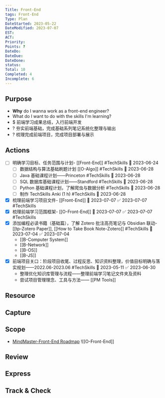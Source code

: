 ```yaml
---
Title: Front-End
tags: Front-End
Type: Plan
DateStarted: 2023-05-22
DateModified: 2023-07-07
EST:
ACT:
Priority:
Points: ?
DateDo:
DateDue:
DateDone:
status:
Total: 10
Completed: 4
Incomplete: 6
---
```

## Purpose
- **Why** do I wanna work as a front-end engineer?
- What do I want to do with the skills I'm learning?
- $ 前端学习成果总结，入行前端开发
- ? 夯实前端基础，完成基础系列笔记系统化整理与输出
- ? 梳理完成前端项目，完成项目部署与展示
## Actions
- [ ] 明确学习目标、任务范围与计划- [[Front-End]] #TechSkills 🛫 2023-06-24 
	- [ ] 数据结构与算法基础刷题计划 [[O-Algo]] #TechSkills 🛫 2023-06-28 
	- [ ] Java 基础课程计划——Princeton #TechSkills 🛫 2023-06-28 
	- [ ] SQL 数据库基础课程计划——Standford #TechSkills 🛫 2023-06-28 
	- [ ] Python 基础课程计划，了解爬虫与数据分析 #TechSkills 🛫 2023-06-28 
	- [ ] 制作 TechSkills Anki (1 h) #TechSkills  🛫 2023-06-28 
- [x] 梳理前端学习项目文件- [[Front-End]] 🛫 2023-07-07 ✅ 2023-07-07 #TechSkills 
- [x] 梳理前端学习范围框架- [[O-Front-End]] 🛫 2023-07-07 ✅ 2023-07-07 #TechSkills 
- [x] 添加编程必读书籍（基础篇），了解 Zotero 批注高亮笔记与 Obsidian 联动- [[tp-Zotero Paper]], [[How to Take Book Note-Zotero]] #TechSkills 🛫 2023-07-04 ✅ 2023-07-04
	- [[B-Computer System]]
	- [[B-Network]]
	- [[B-OS]]
	- [[B-JS]]
- [x] 前端项目关口：阶段项目收尾、过程反思、知识资料整理，价值目标明确与落实规划——2022.06-2023.06 #TechSkills 🛫 2023-05-11 ✅ 2023-06-30
	- 整理优化知识库管理与流程——整理前端学习笔记文件夹及资料
	- 尝试项目管理理念、工具与方法—— [[PM Tools]]
## Resource

## Capture

## Scope
- [MindMaster-Front-End Roadmap](https://www.edrawsoft.cn/viewer/public/s/19b31288074436) 
![[O-Front-End]]


## Review

## Express


## Track & Check